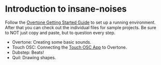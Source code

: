 # Introduction to insane-noises

Follow the [Overtone Getting Started Guide](https://github.com/overtone/overtone/wiki/Getting-Started) to set up a running environment.
After that you can check out the individual files for sample projects.
Be sure to NOT just copy and paste, but to question every step.

- Overtone: Creating some  basic sounds.
- Touch OSC: Connecting the [Touch OSC App](http://hexler.net/software/touchosc) to Overtone.
- Dubstep: Beats!
- Quil: Drawing shapes.
